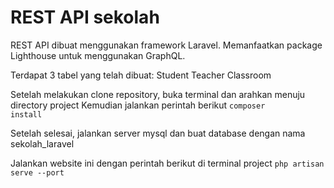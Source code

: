 # REST API sekolah

REST API dibuat menggunakan framework Laravel.
Memanfaatkan package Lighthouse untuk menggunakan GraphQL.

Terdapat 3 tabel yang telah dibuat:
Student
Teacher
Classroom

Setelah melakukan clone repository, buka terminal dan arahkan menuju directory project
Kemudian jalankan perintah berikut
<code>composer install</code>

Setelah selesai, jalankan server mysql dan buat database dengan nama sekolah_laravel

Jalankan website ini dengan perintah berikut di terminal project
<code>php artisan serve --port <Port></code>
